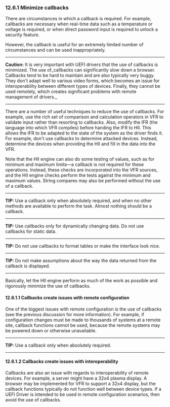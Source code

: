 <!--- @file
  12.6.1 Minimize callbacks

  Copyright (c) 2012-2018, Intel Corporation. All rights reserved.<BR>

  Redistribution and use in source (original document form) and 'compiled'
  forms (converted to PDF, epub, HTML and other formats) with or without
  modification, are permitted provided that the following conditions are met:

  1) Redistributions of source code (original document form) must retain the
     above copyright notice, this list of conditions and the following
     disclaimer as the first lines of this file unmodified.

  2) Redistributions in compiled form (transformed to other DTDs, converted to
     PDF, epub, HTML and other formats) must reproduce the above copyright
     notice, this list of conditions and the following disclaimer in the
     documentation and/or other materials provided with the distribution.

  THIS DOCUMENTATION IS PROVIDED BY TIANOCORE PROJECT "AS IS" AND ANY EXPRESS OR
  IMPLIED WARRANTIES, INCLUDING, BUT NOT LIMITED TO, THE IMPLIED WARRANTIES OF
  MERCHANTABILITY AND FITNESS FOR A PARTICULAR PURPOSE ARE DISCLAIMED. IN NO
  EVENT SHALL TIANOCORE PROJECT  BE LIABLE FOR ANY DIRECT, INDIRECT, INCIDENTAL,
  SPECIAL, EXEMPLARY, OR CONSEQUENTIAL DAMAGES (INCLUDING, BUT NOT LIMITED TO,
  PROCUREMENT OF SUBSTITUTE GOODS OR SERVICES; LOSS OF USE, DATA, OR PROFITS;
  OR BUSINESS INTERRUPTION) HOWEVER CAUSED AND ON ANY THEORY OF LIABILITY,
  WHETHER IN CONTRACT, STRICT LIABILITY, OR TORT (INCLUDING NEGLIGENCE OR
  OTHERWISE) ARISING IN ANY WAY OUT OF THE USE OF THIS DOCUMENTATION, EVEN IF
  ADVISED OF THE POSSIBILITY OF SUCH DAMAGE.

-->

### 12.6.1 Minimize callbacks

There are circumstances in which a callback is required. For example, callbacks
are necessary when real-time data such as a temperature or voltage is required,
or when direct password input is required to unlock a security feature.

However, the callback is useful for an extremely limited number of
circumstances and can be used inappropriately.

**********
**Caution:** It is very important with UEFI drivers that the use of callbacks
is minimized. The use of_callbacks can significantly slow down a browser. Callbacks tend to be hard to maintain and are also typically very buggy. They don't adapt well to various video forms, which becomes an issue for interoperability between different types of devices. Finally, they cannot be used remotely, which creates significant problems with remote management of drivers._
**********

There are a number of useful techniques to reduce the use of callbacks. For
example, use the rich set of comparison and calculation operators in VFR to
validate input rather than resorting to callbacks. Also, modify the IFR (the
language into which VFR compiles) before handing the IFR to HII. This allows
the IFR to be adapted to the state of the system as the driver finds it. For
example, don't use callbacks to determine attacked devices. Instead, determine
the devices when providing the HII and fill in the data into the VFR.

Note that the HII engine can also do some testing of values, such as for
minimum and maximum limits―a callback is not required for these operations.
Instead, these checks are incorporated into the VFR sources, and the HII engine
checks perform the tests against the minimum and maximum values. String
compares may also be performed without the use of a callback.

**********
**TIP:** Use a callback only when absolutely required, and when no other
methods are available to perform the task. Almost nothing should be a callback.
**********
**TIP:** Use callbacks only for dynamically changing data. Do not use callbacks
for static data.
**********
**TIP:** Do not use callbacks to format tables or make the interface look nice.
**********
**TIP:** Do not make assumptions about the way the data returned from the
callback is displayed.
**********

Basically, let the HII engine perform as much of the work as possible and
rigorously minimize the use of callbacks.

#### 12.6.1.1 Callbacks create issues with remote configuration

One of the biggest issues with remote configuration is the use of callbacks
(see the previous discussion for more information). For example, if
configuration changes must be made to thousands of systems at a remote site,
callback functions cannot be used, because the remote systems may be powered
down or otherwise unavailable.

**********
**TIP:** Use a callback only when absolutely required.
**********

#### 12.6.1.2 Callbacks create issues with interoperability

Callbacks are also an issue with regards to interoperability of remote devices.
For example, a server might have a 32x4 plasma display. A browser may be
implemented for VFR to support a 32x4 display, but the callback functions
typically do not function well between device types. If a UEFI Driver is
intended to be used in remote configuration scenarios, then avoid the use of
callbacks.
